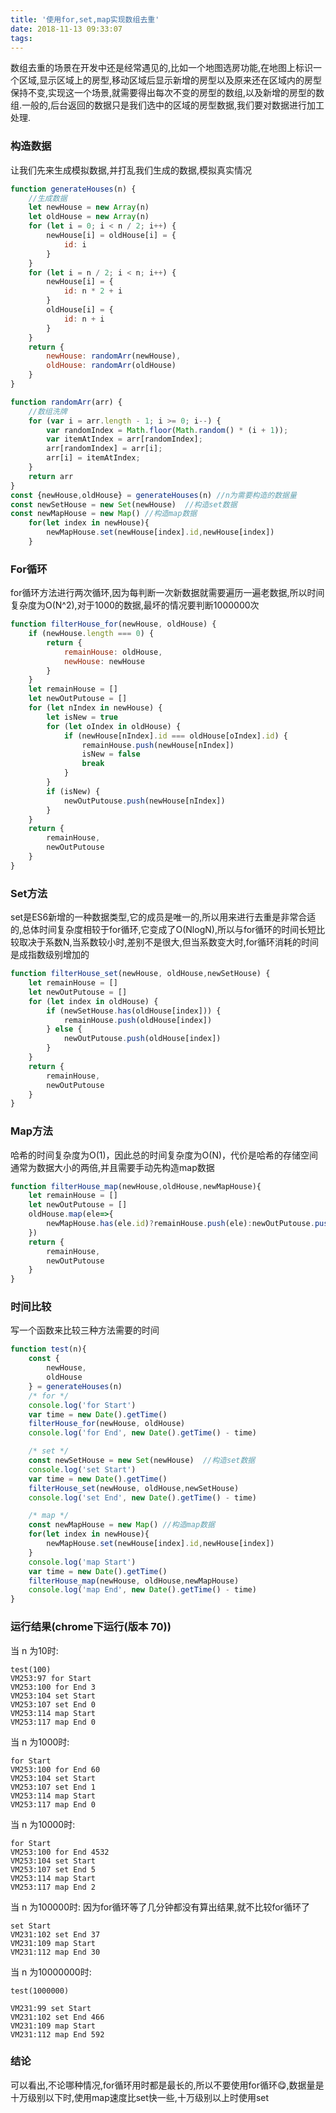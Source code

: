 ```yaml
---
title: '使用for,set,map实现数组去重'
date: 2018-11-13 09:33:07
tags:
---
```


数组去重的场景在开发中还是经常遇见的,比如一个地图选房功能,在地图上标识一个区域,显示区域上的房型,移动区域后显示新增的房型以及原来还在区域内的房型保持不变,实现这一个场景,就需要得出每次不变的房型的数组,以及新增的房型的数组.一般的,后台返回的数据只是我们选中的区域的房型数据,我们要对数据进行加工处理.

### 构造数据
让我们先来生成模拟数据,并打乱我们生成的数据,模拟真实情况
```javascript
function generateHouses(n) {
    //生成数据
    let newHouse = new Array(n)
    let oldHouse = new Array(n)
    for (let i = 0; i < n / 2; i++) {
        newHouse[i] = oldHouse[i] = {
            id: i
        }
    }
    for (let i = n / 2; i < n; i++) {
        newHouse[i] = {
            id: n * 2 + i
        }
        oldHouse[i] = {
            id: n + i
        }
    }
    return {
        newHouse: randomArr(newHouse),
        oldHouse: randomArr(oldHouse)
    }
}

function randomArr(arr) {
    //数组洗牌
    for (var i = arr.length - 1; i >= 0; i--) {
        var randomIndex = Math.floor(Math.random() * (i + 1));
        var itemAtIndex = arr[randomIndex];
        arr[randomIndex] = arr[i];
        arr[i] = itemAtIndex;
    }
    return arr
}
const {newHouse,oldHouse} = generateHouses(n) //n为需要构造的数据量
const newSetHouse = new Set(newHouse)  //构造set数据
const newMapHouse = new Map() //构造map数据
    for(let index in newHouse){
        newMapHouse.set(newHouse[index].id,newHouse[index])
    }
```

### For循环
for循环方法进行两次循环,因为每判断一次新数据就需要遍历一遍老数据,所以时间复杂度为O(N^2),对于1000的数据,最坏的情况要判断1000000次
```javascript
function filterHouse_for(newHouse, oldHouse) {
    if (newHouse.length === 0) {
        return {
            remainHouse: oldHouse,
            newHouse: newHouse
        }
    }
    let remainHouse = []
    let newOutPutouse = []
    for (let nIndex in newHouse) {
        let isNew = true
        for (let oIndex in oldHouse) {
            if (newHouse[nIndex].id === oldHouse[oIndex].id) {
                remainHouse.push(newHouse[nIndex])
                isNew = false
                break
            }
        }
        if (isNew) {
            newOutPutouse.push(newHouse[nIndex])
        }
    }
    return {
        remainHouse,
        newOutPutouse
    }
}
```

### Set方法
set是ES6新增的一种数据类型,它的成员是唯一的,所以用来进行去重是非常合适的,总体时间复杂度相较于for循环,它变成了O(NlogN),所以与for循环的时间长短比较取决于系数N,当系数较小时,差别不是很大,但当系数变大时,for循环消耗的时间是成指数级别增加的
```javascript
function filterHouse_set(newHouse, oldHouse,newSetHouse) {
    let remainHouse = []
    let newOutPutouse = []
    for (let index in oldHouse) {
        if (newSetHouse.has(oldHouse[index])) {
            remainHouse.push(oldHouse[index])
        } else {
            newOutPutouse.push(oldHouse[index])
        }
    }
    return {
        remainHouse,
        newOutPutouse
    }
}
```

### Map方法
哈希的时间复杂度为O(1)，因此总的时间复杂度为O(N)，代价是哈希的存储空间通常为数据大小的两倍,并且需要手动先构造map数据
```javascript
function filterHouse_map(newHouse,oldHouse,newMapHouse){
    let remainHouse = []
    let newOutPutouse = []
    oldHouse.map(ele=>{
        newMapHouse.has(ele.id)?remainHouse.push(ele):newOutPutouse.push(ele)
    })
    return {
        remainHouse,
        newOutPutouse
    }
}
```

### 时间比较
写一个函数来比较三种方法需要的时间
```JavaScript
function test(n){
    const {
        newHouse,
        oldHouse
    } = generateHouses(n)
    /* for */
    console.log('for Start')
    var time = new Date().getTime()
    filterHouse_for(newHouse, oldHouse)
    console.log('for End', new Date().getTime() - time)

    /* set */
    const newSetHouse = new Set(newHouse)  //构造set数据
    console.log('set Start')
    var time = new Date().getTime()
    filterHouse_set(newHouse, oldHouse,newSetHouse)
    console.log('set End', new Date().getTime() - time)

    /* map */
    const newMapHouse = new Map() //构造map数据
    for(let index in newHouse){
        newMapHouse.set(newHouse[index].id,newHouse[index])
    }
    console.log('map Start')
    var time = new Date().getTime()
    filterHouse_map(newHouse, oldHouse,newMapHouse)
    console.log('map End', new Date().getTime() - time)
}
```

### 运行结果(chrome下运行(版本 70))
当 n 为10时:
```
test(100)
VM253:97 for Start
VM253:100 for End 3
VM253:104 set Start
VM253:107 set End 0
VM253:114 map Start
VM253:117 map End 0
```
当 n 为1000时:
```
for Start
VM253:100 for End 60
VM253:104 set Start
VM253:107 set End 1
VM253:114 map Start
VM253:117 map End 0
```
当 n 为10000时:
```
for Start
VM253:100 for End 4532
VM253:104 set Start
VM253:107 set End 5
VM253:114 map Start
VM253:117 map End 2
```
当 n 为100000时:
因为for循环等了几分钟都没有算出结果,就不比较for循环了
```
set Start
VM231:102 set End 37
VM231:109 map Start
VM231:112 map End 30
```
当 n 为10000000时:
```
test(1000000)

VM231:99 set Start
VM231:102 set End 466
VM231:109 map Start
VM231:112 map End 592
```

### 结论
可以看出,不论哪种情况,for循环用时都是最长的,所以不要使用for循环😋,数据量是十万级别以下时,使用map速度比set快一些,十万级别以上时使用set
